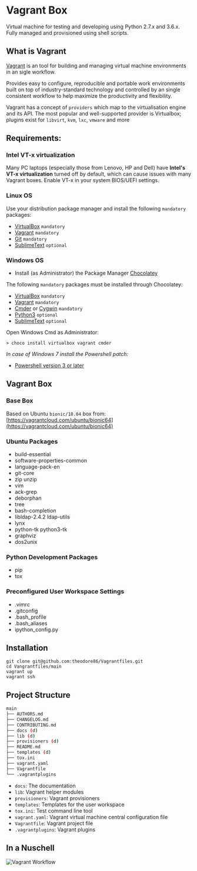 # Vagrant Box
Virtual machine for testing and developing using Python 2.7.x and 3.6.x.
Fully managed and provisioned using shell scripts.

## What is Vagrant
[Vagrant](https://www.vagrantup.com/docs/index.html) is an tool for building and managing virtual machine environments in an sigle workflow.

Provides easy to configure, reproducible and portable work environments built on top of industry-standard technology
and controlled by an single consistent workflow to help maximize the productivity and flexibility.

Vagrant has a concept of `providers` which map to the virtualisation engine and its API.
The most popular and well-supported provider is Virtualbox; plugins exist for `libvirt`, `kvm`, `lxc`, `vmware` and more

## Requirements:

### Intel VT-x virtualization
Many PC laptops (especially those from Lenovo, HP and Dell) have **Intel's VT-x virtualization**
turned off by default, which can cause issues with many Vagrant boxes. Enable VT-x in your system BIOS/UEFI settings.

### Linux OS
Use your distribution package manager and install the following `mandatory` packages:

- [VirtualBox](https://www.virtualbox.org/wiki/Downloads) `mandatory`
- [Vagrant](https://www.vagrantup.com/downloads.html) `mandatory`
- [Git](https://git-scm.com/book/en/v1/Getting-Started-Installing-Git) `mandatory`
- [SublimeText](http://docs.sublimetext.info/en/latest/getting_started/install.html) `optional`

### Windows OS
* Install (as Administrator) the Package Manager [Chocolatey](https://chocolatey.org/install)

The following `mandatory` packages must be installed through Chocolatey:

* [VirtualBox](https://chocolatey.org/packages/virtualbox) `mandatory`
* [Vagrant](https://chocolatey.org/packages/vagrant) `mandatory`
* [Cmder](https://chocolatey.org/packages/Cmder) or [Cygwin](https://chocolatey.org/packages/Cygwin) `mandatory`
* [Python3](https://chocolatey.org/packages/python3) `optional`
* [SublimeText](https://chocolatey.org/packages/SublimeText3) `optional`

Open Windows Cmd as Administrator:

```
> choco install virtualbox vagrant cmder
```

*In case of Windows 7 install the Powershell patch:*

* [Powershell version 3 or later](https://stackoverflow.com/questions/1825585/determine-installed-powershell-version)

## Vagrant Box

### Base Box
Based on Ubuntu `bionic/18.04` box from: [https://vagrantcloud.com/ubuntu/bionic64](https://vagrantcloud.com/ubuntu/bionic64)

### Ubuntu Packages
- build-essential
- software-properties-common
- language-pack-en
- git-core
- zip unzip
- vim
- ack-grep
- deborphan
- tree
- bash-completion
- libldap-2.4.2 ldap-utils
- lynx
- python-tk python3-tk
- graphviz
- dos2unix

### Python Development Packages
- pip
- tox

### Preconfigured User Workspace Settings
- .vimrc
- .gitconfig
- .bash_profile
- .bash_aliases
- ipython_config.py

## Installation
```
git clone git@github.com:theodore86/Vagrantfiles.git
cd Vangrantfiles/main
vagrant up
vagrant ssh
```

## Project Structure
```bash
main
├── AUTHORS.md
├── CHANGELOG.md
├── CONTRIBUTING.md
├── docs (d)
├── lib (d)
├── provisioners (d)
├── README.md
├── templates (d)
├── tox.ini
├── vagrant.yaml
├── Vagrantfile
└── .vagrantplugins
```

* ``docs``: The documentation
* ``lib``:  Vagrant helper modules
* ``provisioners``: Vagrant provisioners
* ``templates``: Templates for the user workspace
* ``tox.ini``: Test command line tool
* ``vagrant.yaml``: Vagrant virtual machine central configuration file
* ``Vagrantfile``: Vagrant project file
* ``.vagrantplugins``: Vagrant plugins

## In a Nuschell
![Vagrant Workflow](/docs/static/vagrant.png "Vagrant Workflow")

